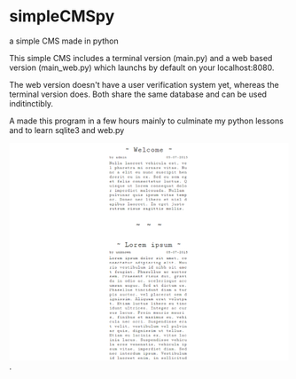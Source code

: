 # simpleCMSpy
a simple CMS made in python

This simple CMS includes a terminal version (main.py) and a web based version (main_web.py) which launchs by default on your localhost:8080.

The web version doesn't have a user verification system yet, whereas the terminal version does. Both share the same database and can be used inditinctibly.

A made this program in a few hours mainly to culminate my python lessons and to learn sqlite3 and web.py

![Alt text](/simpleCMSpy.png?raw=true).
